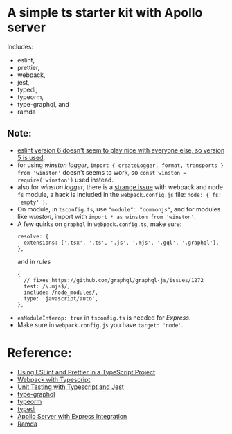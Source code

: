 # A simple ts starter kit with Apollo server

Includes:

- eslint,
- prettier,
- webpack,
- jest,
- typedi,
- typeorm,
- type-graphql, and
- ramda

## Note:

- [eslint version 6 doesn't seem to play nice with everyone else, so version 5 is used](https://github.com/typescript-eslint/typescript-eslint/issues/641).
- for using _winston logger_, `import { createLogger, format, transports } from 'winston'` doesn't seems to work, so `const winston = require('winston')` used instead.
- also for _winston logger_, there is a [strange issue](https://github.com/webpack-contrib/css-loader/issues/447) with webpack and node `fs` module, a hack is included in the `webpack.config.js` file: `node: { fs: 'empty' }`.
- On module, in `tsconfig.ts`, use `"module": "commonjs"`, and for modules like _winston_, import with `import * as winston from 'winston'`.
- A few quirks on `graphql` in `webpack.config.ts`, make sure:
  ```
  resolve: {
    extensions: ['.tsx', '.ts', '.js', '.mjs', '.gql', '.graphql'],
  },
  ```
  and in _rules_
  ```
  {
    // fixes https://github.com/graphql/graphql-js/issues/1272
    test: /\.mjs$/,
    include: /node_modules/,
    type: 'javascript/auto',
  },
  ```
- `esModuleInterop: true` in `tsconfig.ts` is needed for _Express_.
- Make sure in `webpack.config.js` you have `target: 'node'`.

# Reference:

- [Using ESLint and Prettier in a TypeScript Project](https://dev.to/robertcoopercode/using-eslint-and-prettier-in-a-typescript-project-53jb)
- [Webpack with Typescript](https://webpack.js.org/guides/typescript/)
- [Unit Testing with Typescript and Jest](https://dev.to/muhajirdev/unit-testing-with-typescript-and-jest-2gln)
- [type-graphql](https://github.com/19majkel94/type-graphql)
- [typeorm](https://github.com/typeorm/typeorm)
- [typedi](https://github.com/typestack/typedi)
- [Apollo Server with Express Integration](https://github.com/apollographql/apollo-server)
- [Ramda](https://ramdajs.com/)
